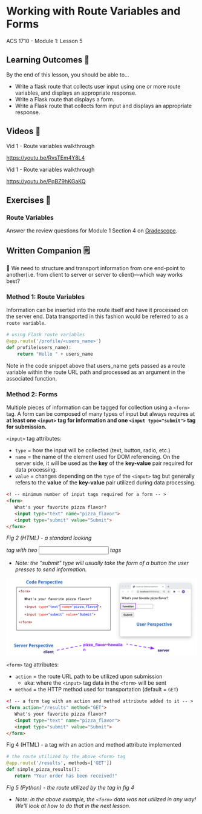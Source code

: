 # Working with Route Variables and Forms

ACS 1710 - Module 1: Lesson 5

## Learning Outcomes 💫

By the end of this lesson, you should be able to...

- Write a flask route that collects user input using one or more route variables, and displays an appropriate response.
- Write a Flask route that displays a form.
- Write a Flask route that collects form input and displays an appropriate response.

## Videos 🎥

Vid 1 - Route variables walkthrough

https://youtu.be/RvsTEm4Y8L4

Vid 1 - Route variables walkthrough

https://youtu.be/PqBZ9hKGaKQ

## Exercises 💪

### Route Variables

Answer the review questions for Module 1 Section 4 on [Gradescope](http://gradescope.com).

## Written Companion 🗒

<aside>
🤔 We need to structure and transport information from one end-point to another(i.e. from client to server or server to client)—which way works best?
</aside>

### Method 1: Route Variables

Information can be inserted into the route itself and have it processed on the server end. Data transported in this fashion would be referred to as a `route variable`.

```python
# using Flask route variables
@app.route('/profile/<users_name>')
def profile(users_name):
    return "Hello " + users_name
```

Note in the code snippet above that users_name gets passed as a route variable within the route URL path and processed as an argument in the associated function.

### Method 2: Forms

Multiple pieces of information can be tagged for collection using a `<form>` tag. A form can be composed of many types of input but always requires at **at least one `<input>` tag for information and one `<input type="submit">` tag for submission.**

`<input>` tag attributes:

- `type` = how the input will be collected (text, button, radio, etc.)
- `name` = the name of the element used for DOM referencing. On the server side, it will be used as the **key** of the **key-value** pair required for data processing.
- `value` = changes depending on the `type` of the `<input>` tag but generally refers to the **value** of the **key-value** pair utilized during data processing.

```html
<! -- minimum number of input tags required for a form -- >
<form>
   What's your favorite pizza flavor?
   <input type="text" name="pizza_flavor">
   <input type="submit" value="Submit">
</form>
```

*Fig 2 (HTML) - a standard looking <form> tag with two <input> tags*

- *Note: the "submit" type will usually take the form of a button the user presses to send information.*

![image 1](image-1.png)

`<form>` tag attributes:

- `action` = the route URL path to be utilized upon submission
    - aka: where the `<input>` tag data in the `<form>` will be sent
- `method` = the HTTP method used for transportation (default = `GET`)

```html
<! -- a form tag with an action and method attribute added to it -- >
<form action="/results" method="GET">
   What's your favorite pizza flavor?
   <input type="text" name="pizza_flavor">
   <input type="submit" value="Submit">
</form>
```

Fig 4 (HTML) - a <form> tag with an action and method attribute implemented

```python
# the route utilized by the above <form> tag
@app.route('/results', methods=['GET'])
def simple_pizza_results():
   return "Your order has been received!"
```

*Fig 5 (Python) - the route utilized by the <form> tag in fig 4* 

- *Note: in the above example, the `<form>` data was not utilized in any way! We'll look at how to do that in the next lesson.*



